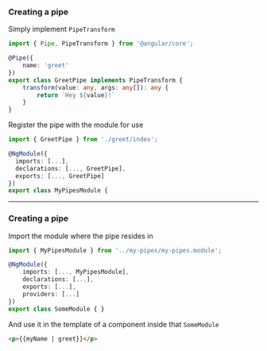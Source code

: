 ### Creating a pipe

Simply implement `PipeTransform`

```ts
import { Pipe, PipeTransform } from '@angular/core';

@Pipe({
    name: 'greet'
})
export class GreetPipe implements PipeTransform {
    transform(value: any, args: any[]): any {
        return `Hey ${value}!`
    }
}
```

Register the pipe with the module for use

```ts
import { GreetPipe } from './greet/index';

@NgModule({
  imports: [...],
  declarations: [..., GreetPipe],
  exports: [..., GreetPipe]
})
export class MyPipesModule {
```

---

### Creating a pipe

Import the module where the pipe resides in

```ts
import { MyPipesModule } from '../my-pipes/my-pipes.module';

@NgModule({
    imports: [..., MyPipesModule],
    declarations: [...],
    exports: [...],
    providers: [...]
})
export class SomeModule { }
```

And use it in the template of a component inside that `SomeModule`

```html
<p>{{myName | greet}}</p>
```